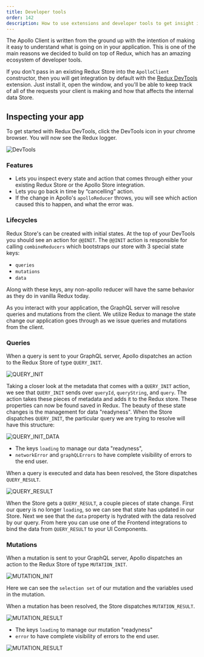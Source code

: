 ```yaml
---
title: Developer tools
order: 142
description: How to use extensions and developer tools to get insight into what your app is doing.
---
```


The Apollo Client is written from the ground up with the intention of making it easy to understand what is going on in your application. This is one of the main reasons we decided to build on top of Redux, which has an amazing ecosystem of developer tools.

If you don't pass in an existing Redux Store into the `ApolloClient` constructor, then you will get integration by default with the [Redux DevTools](https://chrome.google.com/webstore/detail/redux-devtools/lmhkpmbekcpmknklioeibfkpmmfibljd?hl=en) extension. Just install it, open the window, and you'll be able to keep track of all of the requests your client is making and how that affects the internal data Store.

<h2 id="demo">Inspecting your app</h2>

To get started with Redux DevTools, click the DevTools icon in your chrome browser. You will now see the Redux logger.

![DevTools](../assets/devtools/devtools.png)

### Features

* Lets you inspect every state and action that comes through either your existing Redux Store or the Apollo Store integration.
* Lets you go back in time by “cancelling” action.
* If the change in Apollo's `apolloReducer` throws, you will see which action caused this to happen, and what the error was.

### Lifecycles

Redux Store's can be created with initial states. At the top of your DevTools you should see an action for `@@INIT`. The `@@INIT` action is responsible for calling `combineReducers` which bootstraps our store with 3 special state keys:

* `queries`
* `mutations`
* `data`

Along with these keys, any non-apollo reducer will have the same behavior as they do in vanilla Redux today.

As you interact with your application, the GraphQL server will resolve queries and mutations from the client. We utilize Redux to manage the state change our application goes through as we issue queries and mutations from the client.

### Queries

When a query is sent to your GraphQL server, Apollo dispatches an action to the Redux Store of type `QUERY_INIT`.

![QUERY_INIT](../assets/devtools/query-init.png)

Taking a closer look at the metadata that comes with a `QUERY_INIT` action, we see that `QUERY_INIT` sends over `queryId`, `queryString`, and `query`. The action takes these pieces of metadata and adds it to the Redux store. These properties can now be found saved in Redux.
The beauty of these state changes is the management for data "readyness". When the Store dispatches `QUERY_INIT`, the particular query we are trying to resolve will have this structure:

![QUERY_INIT_DATA](../assets/devtools/query-init-data.png)

* The keys `loading` to manage our data "readyness",
* `networkError` and `graphQLErrors` to have complete visibility of errors to the end user.

When a query is executed and data has been resolved, the Store dispatches `QUERY_RESULT`.

![QUERY_RESULT](../assets/devtools/query-result.png)

When the Store gets a `QUERY_RESULT`, a couple pieces of state change. First our query is no longer `loading`, so we can see that state has updated in our Store. Next we see that the `data` property is hydrated with the data resolved by our query. From here you can use one of the Frontend integrations to bind the data from `QUERY_RESULT` to your UI Components.

### Mutations

When a mutation is sent to your GraphQL server, Apollo dispatches an action to the Redux Store of type `MUTATION_INIT`.

![MUTATION_INIT](../assets/devtools/mutation-init.png)

Here we can see the `selection set` of our mutation and the variables used in the mutation.

When a mutation has been resolved, the Store dispatches `MUTATION_RESULT`.

![MUTATION_RESULT](../assets/devtools/mutation-result.png)

* The keys `loading` to manage our mutation "readyness"
* `error` to have complete visibility of errors to the end user.

![MUTATION_RESULT](../assets/devtools/mutation-result-data.png)
